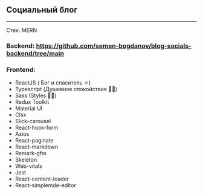 ## Социальный блог
------------------
Стек: MERN
### Backend: https://github.com/semen-bogdanov/blog-socials-backend/tree/main
### Frontend:

- ReactJS ( Бог и спаситель ⚛︎)
- Typescript (Душевное спокойствие 🙏🏻)
- Sass (Styles 💅🏻)
- Redux Toolkit
- Material UI 
- Clsx
- Slick-carousel
- React-hook-form
- Axios
- React-paginate
- React-markdown
- Remark-gfm
- Skeleton
- Web-vitals
- Jest
- React-content-loader
- React-simplemde-editor

 
